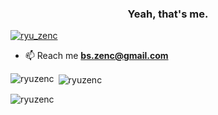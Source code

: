 <h3 align="center">Yeah, that's me.</h3>

<p align="left"> <a href="https://twitter.com/ryu_zenc" target="blank"><img src="https://img.shields.io/twitter/follow/ryu_zenc?logo=twitter&style=for-the-badge" alt="ryu_zenc" /></a> </p>

- 📫 Reach me **bs.zenc@gmail.com**

<p><img align="left" src="https://github-readme-stats.vercel.app/api/top-langs?username=ryuzenc&show_icons=true&theme=radical&locale=en&layout=compact" alt="ryuzenc" /></p>

<p>&nbsp;<img align="center" src="https://github-readme-stats.vercel.app/api?username=ryuzenc&show_icons=true&theme=tokyonight&locale=en" alt="ryuzenc" /></p>

<p><img align="center" src="https://github-readme-streak-stats.herokuapp.com/?user=ryuzenc&theme=dark" alt="ryuzenc" /></p>
